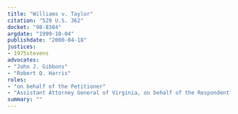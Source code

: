 ```yaml
---
title: "Williams v. Taylor"
citation: "529 U.S. 362"
docket: "98-8384"
argdate: "1999-10-04"
publishdate: "2000-04-18"
justices:
- 1975stevens
advocates:
- "John J. Gibbons"
- "Robert Q. Harris"
roles:
- "on behalf of the Petitioner"
- "Assistant Attorney General of Virginia, on behalf of the Respondent"
summary: ""
---
```


